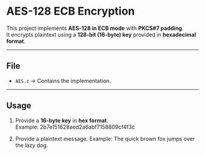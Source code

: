 # AES-128 ECB Encryption

This project implements **AES-128 in ECB mode** with **PKCS#7 padding**.  
It encrypts plaintext using a **128-bit (16-byte) key** provided in **hexadecimal format**.

---

## File
- `AES.c` → Contains the implementation.

---

## Usage

1. Provide a **16-byte key** in **hex format**.  
   Example: 2b7e151628aed2a6abf7158809cf4f3c


2. Provide a plaintext message. 
   Example: The quick brown fox jumps over the lazy dog.


